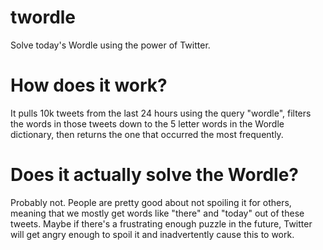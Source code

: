 # twordle
Solve today's Wordle using the power of Twitter.

# How does it work?
It pulls 10k tweets from the last 24 hours using the query "wordle", 
filters the words in those tweets down to the 5 letter words in the Wordle
dictionary, then returns the one that occurred the most frequently. 

# Does it actually solve the Wordle?
Probably not. People are pretty good about not spoiling it for others, meaning
that we mostly get words like "there" and "today" out of these tweets. Maybe if
there's a frustrating enough puzzle in the future, Twitter will get angry enough
to spoil it and inadvertently cause this to work.
